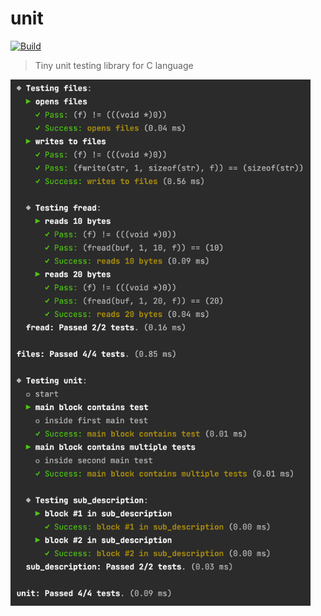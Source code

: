 # unit

[![Build](https://github.com/eliasku/unit/actions/workflows/build.yml/badge.svg?branch=dev)](https://github.com/eliasku/unit/actions/workflows/build.yml)

> Tiny unit testing library for C language

<a href="https://github.com/eliasku/unit">
<img width="480" src="images/unit-output.png" alt="unit-output">
</a>

